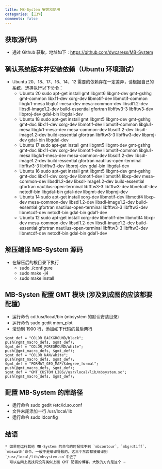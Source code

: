 ```yaml
---
title: MB-System 安装和使用
categories: [工作]
comments: false
---
```


## 获取源代码
  * 通过 Github 获取，地址如下：https://github.com/dwcaress/MB-System
  
## 确认系统版本并安装依赖（Ubuntu 环境测试）
  * Ubuntu 20、18、17、16、14、12 需要的依赖存在一定差异，请根据自己的系统，选择执行以下命令：
    * Ubuntu 20   sudo apt-get install gmt libgmt6 libgmt-dev gmt-gshhg gmt-common libx11-dev xorg-dev libmotif-dev libmotif-common libglu1-mesa libglu1-mesa-dev mesa-common-dev libsdl1.2-dev libsdl-image1.2-dev build-essential gfortran libfftw3-3 libfftw3-dev libproj-dev gdal-bin libgdal-dev
    * Ubuntu 18   sudo apt-get install gmt libgmt5 libgmt-dev gmt-gshhg gmt-doc libx11-dev xorg-dev libmotif-dev libmotif-common libglu1-mesa libglu1-mesa-dev mesa-common-dev libsdl1.2-dev libsdl-image1.2-dev build-essential gfortran libfftw3-3 libfftw3-dev libproj-dev gdal-bin libgdal-dev
    * Ubuntu 17   sudo apt-get install gmt libgmt5 libgmt-dev gmt-gshhg gmt-doc libx11-dev xorg-dev libmotif-dev libmotif-common libglu1-mesa libglu1-mesa-dev mesa-common-dev libsdl1.2-dev libsdl-image1.2-dev build-essential gfortran nautilus-open-terminal libfftw3-3 libfftw3-dev libproj-dev gdal-bin libgdal-dev
    * Ubuntu 16   sudo apt-get install gmt libgmt5 libgmt-dev gmt-gshhg gmt-doc libx11-dev xorg-dev libmotif-dev libmotif4 libxp-dev mesa-common-dev libsdl1.2-dev libsdl-image1.2-dev build-essential gfortran nautilus-open-terminal libfftw3-3 libfftw3-dev libnetcdf-dev netcdf-bin libgdal-bin gdal-dev libgmt-dev libproj-dev
    * Ubuntu 14   sudo apt-get install xorg-dev libmotif-dev libmotif4 libxp-dev mesa-common-dev libsdl1.2-dev libsdl-image1.2-dev build-essential gfortran nautilus-open-terminal libfftw3-3 libfftw3-dev libnetcdf-dev netcdf-bin gdal-bin gdal1-dev
    * Ubuntu 12   sudo apt-get install xorg-dev libmotif-dev libmotif4 libxp-dev mesa-common-dev libsdl1.2-dev libsdl-image1.2-dev build-essential gfortran nautilus-open-terminal libfftw3-3 libfftw3-dev libnetcdf-dev netcdf-bin gdal-bin gdal1-dev
    
## 解压编译 MB-System 源码
  * 在解压后的根目录下执行
    * sudo ./configure
    * sudo make -j4
    * sudo make install
## MB-Systen 配置 GMT 模块 (涉及到成图的应该都要配置)
  * 运行命令 cd /usr/local/bin   (mbsystem 的默认安装目录)
  * 运行命令 sudo gedit mbm_plot
  * 滚动到 1900 行，添加如下代码的最后两行
  ```
  $gmt_def = "COLOR_BACKGROUND/black";
  push(@gmt_macro_defs, $gmt_def);
  $gmt_def = "COLOR_FOREGROUND/white";
  push(@gmt_macro_defs, $gmt_def);
  $gmt_def = "COLOR_NAN/white";
  push(@gmt_macro_defs, $gmt_def);
  $gmt_def = "FORMAT_GEO_MAP/$degree_format";
  push(@gmt_macro_defs, $gmt_def);
  $gmt_def = "GMT_CUSTOM_LIBS//usr/local/lib/mbsystem.so";
  push(@gmt_macro_defs, $gmt_def);
  ```
  
  
 ## 配置 MB-System 的库路径
  * 运行命令 sudo gedit /etc/ld.so.conf
  * 文件末尾添加一行 /usr/local/lib
  * 运行命令 sudo ldconfig
  
  ## 结语
    * 如果在运行其他 MB-System 的命令的时候找不到 `mbcontour`，`mbgrdtiff`，`mbswath`命令，一般不是编译导致的，这三个东西都被编译到 `/usr/local/lib/mbsystem.so`中去了
      可以在网上找找有没有类似上面 GMT 配置的博客，大致的方向是这个 ~
  
  
